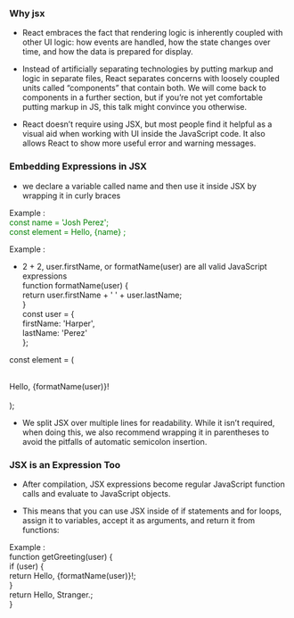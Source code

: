 ### Why jsx

- React embraces the fact that rendering logic is inherently coupled with other UI logic: how events are handled, how the state changes over time, and how the data is prepared for display.

- Instead of artificially separating technologies by putting markup and logic in separate files, React separates concerns with loosely coupled units called “components” that contain both. We will come back to components in a further section, but if you’re not yet comfortable putting markup in JS, this talk might convince you otherwise.

- React doesn’t require using JSX, but most people find it helpful as a visual aid when working with UI inside the JavaScript code. It also allows React to show more useful error and warning messages.

### Embedding Expressions in JSX

- we declare a variable called name and then use it inside JSX by wrapping it in curly braces

Example :<br/>
<span style="color: green">
const name = 'Josh Perez';<br/>
const element = <tag> Hello, {name} </tag>;
</span>

Example :<br/>

- 2 + 2, user.firstName, or formatName(user) are all valid JavaScript expressions<br/>
  function formatName(user) {<br/>
  return user.firstName + ' ' + user.lastName;<br/>
  }<br/>
  const user = {<br/>
  firstName: 'Harper',<br/>
  lastName: 'Perez'<br/>
  };<br/>

const element = (<br/>

<tag><br/>
Hello, {formatName(user)}!<br/>
</tag><br/>
);<br/>

- We split JSX over multiple lines for readability. While it isn’t required, when doing this, we also recommend wrapping it in parentheses to avoid the pitfalls of automatic semicolon insertion.

### JSX is an Expression Too

- After compilation, JSX expressions become regular JavaScript function calls and evaluate to JavaScript objects.

- This means that you can use JSX inside of if statements and for loops, assign it to variables, accept it as arguments, and return it from functions:

Example : <br/>
function getGreeting(user) {<br/>
if (user) {<br/>
return <tag>Hello, {formatName(user)}!</tag>;<br/>
}<br/>
return <tag>Hello, Stranger.</tag>;<br/>
}<br/>
